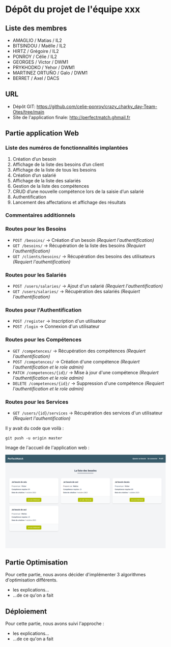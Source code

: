 # Dépôt du projet de l'équipe xxx #

<!-- Supprimez les exemples dont vous n'avez pas besoin, gardez la -->
<!-- structure générale du document et répondez aux questions posées -->

## Liste des membres ##

- AMAGLIO / Matias / IL2
- BITSINDOU / Maëlle / IL2
- HIRTZ / Grégoire / IL2
- PONROY / Célie / IL2
- GEORGES / Victor / DWM1
- PRYKHODKO / Yehor / DWM1
- MARTINEZ ORTUÑO / Galo / DWM1
- BERRET / Axel / DACS

## URL ##

- Dépôt GIT: https://github.com/celie-ponroy/crazy_charky_day-Team-Otes/tree/main
- Site de l'application finale: http://perfectmatch.ghmail.fr

##  Partie application Web ##

### Liste des numéros de fonctionnalités implantées ###
1. Création d’un besoin
2. Affichage de la liste des besoins d’un client
3. Affichage de la liste de tous les besoins
4. Création d’un salarié
5. Affichage de la liste des salariés
6. Gestion de la liste des compétences
7.  CRUD d’une nouvelle compétence lors de la saisie d’un salarié
8. Authentification
9. Lancement des affectations et affichage des résultats

### Commentaires additionnels ###

### Routes pour les Besoins
- `POST /besoins/` → Création d'un besoin *(Requiert l'authentification)*
- `GET /besoins/` → Récupération de la liste des besoins *(Requiert l'authentification)*
- `GET /clients/besoins/` → Récupération des besoins des utilisateurs *(Requiert l'authentification)*

### Routes pour les Salariés
- `POST /users/salaries/` → Ajout d'un salarié *(Requiert l'authentification)*
- `GET /users/salaries/` → Récupération des salariés *(Requiert l'authentification)*

### Routes pour l'Authentification
- `POST /register` → Inscription d'un utilisateur
- `POST /login` → Connexion d'un utilisateur

###  Routes pour les Compétences
- `GET /competences/` → Récupération des compétences *(Requiert l'authentification)*
- `POST /competences/` → Création d'une compétence *(Requiert l'authentification et le role admin)*
- `PATCH /competences/{id}/` → Mise à jour d'une compétence *(Requiert l'authentification et le role admin)*
- `DELETE /competences/{id}/` → Suppression d'une compétence *(Requiert l'authentification et le role admin)*

### Routes pour les Services
- `GET /users/{id}/services` → Récupération des services d'un utilisateur *(Requiert l'authentification)*
<!-- Indiquez toutes les données utiles au test (identifiants, mots de -->
<!-- passes, données déjà saisies etc...), décrivez les éventuelles -->
<!-- fonctionnalités additionnelles -->

Il y avait du code que voilà :

```
git push -u origin master
```

Image de l'accueil de l'application web :

![Texte alternatif](accueil.png "Accueil de l'application")

##  Partie Optimisation ##

Pour cette partie, nous avons décider d'implémenter 3 algorithmes d'optimisation différents.


- les explications...
- ...de ce qu'on a fait

##  Déploiement ##

Pour cette partie, nous avons suivi l'approche :

- les explications...
- ...de ce qu'on a fait


